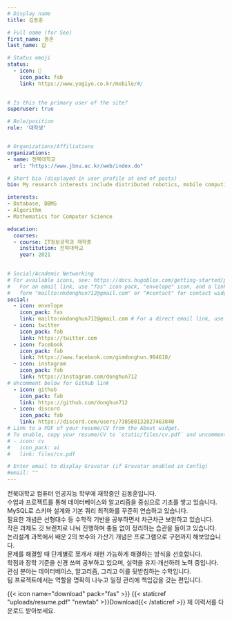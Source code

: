 ```yaml
---
# Display name
title: 김동훈

# Full name (for Seo)
first_name: 동훈
last_name: 김

# Status emoji
status:
  - icon: 🍴
    icon_pack: fab
    link: https://www.yogiyo.co.kr/mobile/#/
 

# Is this the primary user of the site?
superuser: true

# Role/position
role: '대학생'


# Organizations/Affiliations
organizations:
- name: 전북대학교
  url: "https://www.jbnu.ac.kr/web/index.do"

# Short bio (displayed in user profile at end of posts)
bio: My research interests include distributed robotics, mobile computing and programmable matter.

interests:
- Database, DBMS
- Algorithm
- Mathematics for Computer Science

education:
  courses:
  - course: IT정보공학과 재학중
    institution: 전북대학교
    year: 2021
  

# Social/Academic Networking
# For available icons, see: https://docs.hugoblox.com/getting-started/page-builder/#icons
#   For an email link, use "fas" icon pack, "envelope" icon, and a link in the
#   form "mailto:nkdonghun712@gmail.com" or "#contact" for contact widget.
social:
  - icon: envelope
    icon_pack: fas
    link: mailto:nkdonghun712@gmail.com # For a direct email link, use "mailto:nkdonghun712@gmail.com".
  - icon: twitter
    icon_pack: fab
    link: https://twitter.com
  - icon: facebook
    icon_pack: fab
    link: https://www.facebook.com/gimdonghun.984618/
  - icon: instagram
    icon_pack: fab
    link: https://instagram.com/donghun712
# Uncomment below for Github link
  - icon: github
    icon_pack: fab
    link: https://github.com/donghun712
  - icon: discord
    icon_pack: fab
    link: https://discord.com/users/738588132827463840
# Link to a PDF of your resume/CV from the About widget.
# To enable, copy your resume/CV to `static/files/cv.pdf` and uncomment the lines below.
# - icon: cv
#   icon_pack: ai
#   link: files/cv.pdf

# Enter email to display Gravatar (if Gravatar enabled in Config)
#email: ""
---
```


전북대학교 컴퓨터 인공지능 학부에 재학중인 김동훈입니다.  
수업과 프로젝트를 통해 데이터베이스와 알고리즘을 중심으로 기초를 쌓고 있습니다.  
MySQL로 스키마 설계와 기본 쿼리 최적화를 꾸준히 연습하고 있습니다.  
필요한 개념은 선형대수 등 수학적 기반을 공부하면서 차근차근 보완하고 있습니다.  
작은 과제도 깃 브랜치로 나눠 진행하며 충돌 없이 정리하는 습관을 들이고 있습니다.  
논리설계 과목에서 배운 2의 보수와 가산기 개념은 프로그램으로 구현까지 해보았습니다.  
문제를 해결할 때 단계별로 쪼개서 재현 가능하게 해결하는 방식을 선호합니다.  
학점과 장학 기준을 신경 쓰며 공부하고 있으며, 실력을 유지·개선하려 노력 중입니다.  
관심 분야는 데이터베이스, 알고리즘, 그리고 이를 뒷받침하는 수학입니다.  
팀 프로젝트에서는 역할을 명확히 나누고 일정 관리에 책임감을 갖는 편입니다.

{{< icon name="download" pack="fas" >}} {{< staticref "uploads/resume.pdf" "newtab" >}}Download{{< /staticref >}} 제 이력서를 다운로드 받아보세요.
